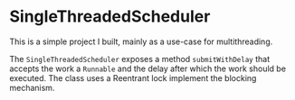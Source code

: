 # SingleThreadedScheduler

This is a simple project I built, mainly as a use-case for multithreading.

The `SingleThreadedScheduler` exposes a method `submitWithDelay` that accepts the work a `Runnable` and the delay after which the work should be executed.
The class uses a Reentrant lock implement the blocking mechanism.
